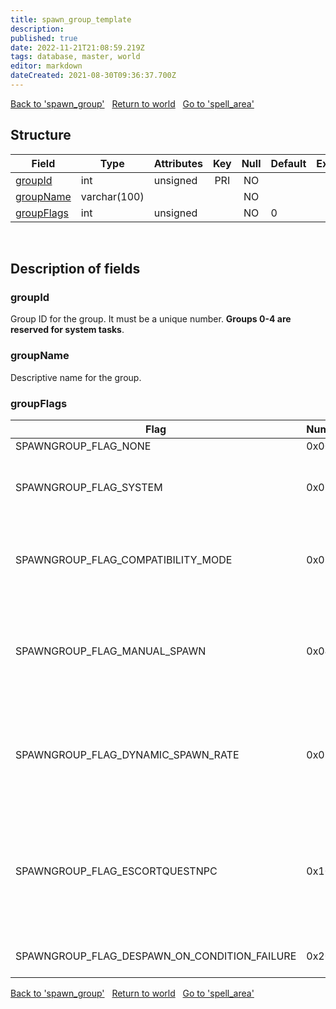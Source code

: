 ```yaml
---
title: spawn_group_template
description: 
published: true
date: 2022-11-21T21:08:59.219Z
tags: database, master, world
editor: markdown
dateCreated: 2021-08-30T09:36:37.700Z
---
```


<a href="https://trinitycore.info/en/database/master/world/spawn_group" class="mt-5 v-btn v-btn--depressed v-btn--flat v-btn--outlined theme--light v-size--default darkblue--text text--lighten-3"><span class="v-btn__content"><i aria-hidden="true" class="v-icon notranslate v-icon--left mdi mdi-arrow-left theme--light"></i><span>Back to 'spawn_group'</span></span></a>&nbsp;&nbsp;&nbsp;<a href="https://trinitycore.info/en/database/master/world/home" class="mt-5 v-btn v-btn--depressed v-btn--flat v-btn--outlined theme--light v-size--default darkblue--text text--lighten-3"><span class="v-btn__content"><i aria-hidden="true" class="v-icon notranslate v-icon--left mdi mdi-home-outline theme--light"></i><span>Return to world</span></span></a>&nbsp;&nbsp;&nbsp;<a href="https://trinitycore.info/en/database/master/world/spell_area" class="mt-5 v-btn v-btn--depressed v-btn--flat v-btn--outlined theme--light v-size--default darkblue--text text--lighten-3"><span class="v-btn__content"><span>Go to 'spell_area'</span><i aria-hidden="true" class="v-icon notranslate v-icon--right mdi mdi-arrow-right theme--light"></i></span></a>

## Structure

| Field | Type | Attributes | Key | Null | Default | Extra | Comment |
| --- | --- | --- | :---: | :---: | --- | --- | --- |
| [groupId](#groupid) | int | unsigned | PRI | NO |  |  |  |
| [groupName](#groupname) | varchar(100) |  |  | NO |  |  |  |
| [groupFlags](#groupflags) | int | unsigned |  | NO | 0 |  |  |
&nbsp;
## Description of fields

### groupId
Group ID for the group. It must be a unique number. **Groups 0-4 are reserved for system tasks**.
&nbsp;

### groupName
Descriptive name for the group.
&nbsp;

### groupFlags

| Flag                                         | Number | Description |
| -------------------------------------------- | ------ | ---------------- |
| SPAWNGROUP_FLAG_NONE                         |   0x00 | No flags applied |
| SPAWNGROUP_FLAG_SYSTEM                       |   0x01 | Group is a system group (applies to standard groups 0-4) |
| SPAWNGROUP_FLAG_COMPATIBILITY_MODE           |   0x02 | Group will contain legacy objects/creatures that don't work with dynamic spawn changes |
| SPAWNGROUP_FLAG_MANUAL_SPAWN                 |   0x04 | Group will not be spawned by core by default. Scripts can manually spawn/despawn these groups on demand. |
| SPAWNGROUP_FLAG_DYNAMIC_SPAWN_RATE           |   0x08 | Group will have dynamic spawn rates applied (by default quest interested creatures/gos and gather nodes use this) |
| SPAWNGROUP_FLAG_ESCORTQUESTNPC               |   0x10 | Group contains Escort quest NPCs. This further enhances Dynamic spawn to begin respawn time at the point a quest is taken and the escort begins |
| SPAWNGROUP_FLAG_DESPAWN_ON_CONDITION_FAILURE | 0x20 | Group despawns on condition failure |

<a href="https://trinitycore.info/en/database/master/world/spawn_group" class="mt-5 v-btn v-btn--depressed v-btn--flat v-btn--outlined theme--light v-size--default darkblue--text text--lighten-3"><span class="v-btn__content"><i aria-hidden="true" class="v-icon notranslate v-icon--left mdi mdi-arrow-left theme--light"></i><span>Back to 'spawn_group'</span></span></a>&nbsp;&nbsp;&nbsp;<a href="https://trinitycore.info/en/database/master/world/home" class="mt-5 v-btn v-btn--depressed v-btn--flat v-btn--outlined theme--light v-size--default darkblue--text text--lighten-3"><span class="v-btn__content"><i aria-hidden="true" class="v-icon notranslate v-icon--left mdi mdi-home-outline theme--light"></i><span>Return to world</span></span></a>&nbsp;&nbsp;&nbsp;<a href="https://trinitycore.info/en/database/master/world/spell_area" class="mt-5 v-btn v-btn--depressed v-btn--flat v-btn--outlined theme--light v-size--default darkblue--text text--lighten-3"><span class="v-btn__content"><span>Go to 'spell_area'</span><i aria-hidden="true" class="v-icon notranslate v-icon--right mdi mdi-arrow-right theme--light"></i></span></a>

